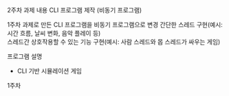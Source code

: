 2주차 과제 내용
CLI 프로그램 제작 (비동기 프로그램)

1주차 과제로 만든 CLI 프로그램을 비동기 프로그램으로 변경
    간단한 스레드 구현(예시: 시간 흐름, 날씨 변화, 음악 플레이 등)    
    스레드간 상호작용할 수 있는 기능 구현(예시: 사람 스레드와 몹 스레드가 싸우는 게임)

프로그램 설명
- CLI 기반 시뮬레이션 게임

1주차
